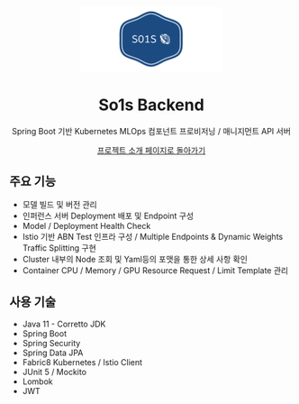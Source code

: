 <div align="center">

<img src="https://raw.githubusercontent.com/so1s/.github/main/static/logo.png" alt="So1s Logo" width="50%" />

# So1s Backend

Spring Boot 기반 Kubernetes MLOps 컴포넌트 프로비저닝 / 매니지먼트 API 서버

[프로젝트 소개 페이지로 돌아가기](https://github.com/so1s)

</div>

## 주요 기능

- 모델 빌드 및 버전 관리
- 인퍼런스 서버 Deployment 배포 및 Endpoint 구성
- Model / Deployment Health Check
- Istio 기반 ABN Test 인프라 구성 / Multiple Endpoints & Dynamic Weights Traffic Splitting 구현
- Cluster 내부의 Node 조회 및 Yaml등의 포맷을 통한 상세 사항 확인
- Container CPU / Memory / GPU Resource Request / Limit Template 관리


## 사용 기술

- Java 11 - Corretto JDK
- Spring Boot
- Spring Security
- Spring Data JPA
- Fabric8 Kubernetes / Istio Client
- JUnit 5 / Mockito
- Lombok
- JWT

